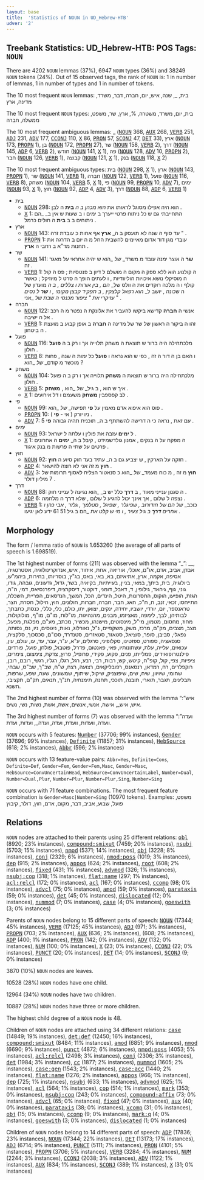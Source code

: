 ```yaml
---
layout: base
title:  'Statistics of NOUN in UD_Hebrew-HTB'
udver: '2'
---
```


## Treebank Statistics: UD_Hebrew-HTB: POS Tags: `NOUN`

There are 4202 `NOUN` lemmas (37%), 6947 `NOUN` types (36%) and 38249 `NOUN` tokens (24%).
Out of 15 observed tags, the rank of `NOUN` is: 1 in number of lemmas, 1 in number of types and 1 in number of tokens.

The 10 most frequent `NOUN` lemmas: בית, _, שנה, איש, יום, חברה, דבר, משרד, מדינה, ארץ

The 10 most frequent `NOUN` types:  בית, יום, משרד, משטרה, %, ארץ, שר, משפט, ממשלה, חברה

The 10 most frequent ambiguous lemmas: _ (<tt><a href="he_htb-pos-NOUN.html">NOUN</a></tt> 368, <tt><a href="he_htb-pos-AUX.html">AUX</a></tt> 268, <tt><a href="he_htb-pos-VERB.html">VERB</a></tt> 251, <tt><a href="he_htb-pos-ADJ.html">ADJ</a></tt> 231, <tt><a href="he_htb-pos-ADV.html">ADV</a></tt> 177, <tt><a href="he_htb-pos-CCONJ.html">CCONJ</a></tt> 110, <tt><a href="he_htb-pos-X.html">X</a></tt> 86, <tt><a href="he_htb-pos-PRON.html">PRON</a></tt> 57, <tt><a href="he_htb-pos-SCONJ.html">SCONJ</a></tt> 47, <tt><a href="he_htb-pos-DET.html">DET</a></tt> 33), ארץ (<tt><a href="he_htb-pos-NOUN.html">NOUN</a></tt> 173, <tt><a href="he_htb-pos-PROPN.html">PROPN</a></tt> 1), בן (<tt><a href="he_htb-pos-NOUN.html">NOUN</a></tt> 172, <tt><a href="he_htb-pos-PROPN.html">PROPN</a></tt> 27), שר (<tt><a href="he_htb-pos-NOUN.html">NOUN</a></tt> 158, <tt><a href="he_htb-pos-VERB.html">VERB</a></tt> 2), דרך (<tt><a href="he_htb-pos-NOUN.html">NOUN</a></tt> 145, <tt><a href="he_htb-pos-ADP.html">ADP</a></tt> 6, <tt><a href="he_htb-pos-VERB.html">VERB</a></tt> 2), חודש (<tt><a href="he_htb-pos-NOUN.html">NOUN</a></tt> 141, <tt><a href="he_htb-pos-X.html">X</a></tt> 1), פה (<tt><a href="he_htb-pos-NOUN.html">NOUN</a></tt> 128, <tt><a href="he_htb-pos-ADV.html">ADV</a></tt> 10, <tt><a href="he_htb-pos-PROPN.html">PROPN</a></tt> 2), חבר (<tt><a href="he_htb-pos-NOUN.html">NOUN</a></tt> 126, <tt><a href="he_htb-pos-VERB.html">VERB</a></tt> 1), קבוצה (<tt><a href="he_htb-pos-NOUN.html">NOUN</a></tt> 121, <tt><a href="he_htb-pos-X.html">X</a></tt> 1), בנק (<tt><a href="he_htb-pos-NOUN.html">NOUN</a></tt> 118, <tt><a href="he_htb-pos-X.html">X</a></tt> 2)

The 10 most frequent ambiguous types:  בית (<tt><a href="he_htb-pos-NOUN.html">NOUN</a></tt> 298, <tt><a href="he_htb-pos-X.html">X</a></tt> 1), ארץ (<tt><a href="he_htb-pos-NOUN.html">NOUN</a></tt> 143, <tt><a href="he_htb-pos-PROPN.html">PROPN</a></tt> 1), שר (<tt><a href="he_htb-pos-NOUN.html">NOUN</a></tt> 141, <tt><a href="he_htb-pos-VERB.html">VERB</a></tt> 1), חברה (<tt><a href="he_htb-pos-NOUN.html">NOUN</a></tt> 122, <tt><a href="he_htb-pos-VERB.html">VERB</a></tt> 1), פועל (<tt><a href="he_htb-pos-NOUN.html">NOUN</a></tt> 116, <tt><a href="he_htb-pos-VERB.html">VERB</a></tt> 8), משחק (<tt><a href="he_htb-pos-NOUN.html">NOUN</a></tt> 104, <tt><a href="he_htb-pos-VERB.html">VERB</a></tt> 5, <tt><a href="he_htb-pos-X.html">X</a></tt> 1), פי (<tt><a href="he_htb-pos-NOUN.html">NOUN</a></tt> 99, <tt><a href="he_htb-pos-PROPN.html">PROPN</a></tt> 10, <tt><a href="he_htb-pos-ADV.html">ADV</a></tt> 7), ימים (<tt><a href="he_htb-pos-NOUN.html">NOUN</a></tt> 93, <tt><a href="he_htb-pos-X.html">X</a></tt> 1), חוץ (<tt><a href="he_htb-pos-NOUN.html">NOUN</a></tt> 92, <tt><a href="he_htb-pos-ADP.html">ADP</a></tt> 4, <tt><a href="he_htb-pos-ADV.html">ADV</a></tt> 3), דרך (<tt><a href="he_htb-pos-NOUN.html">NOUN</a></tt> 88, <tt><a href="he_htb-pos-ADP.html">ADP</a></tt> 6, <tt><a href="he_htb-pos-VERB.html">VERB</a></tt> 1)


* בית
  * <tt><a href="he_htb-pos-NOUN.html">NOUN</a></tt> 298: הוא היה אפילו מסוגל לראותו את _הוא מכהן ב ה_ <b>בית</b> ה לבן .
  * <tt><a href="he_htb-pos-X.html">X</a></tt> 1: התחייבתי גם ש כל ניתוח פרטי ייערך ב ימים ו ב שעות ש אין ב_ _הם ניתוחים ב ב <b>בית</b> ה חולים כרמל .
* ארץ
  * <tt><a href="he_htb-pos-NOUN.html">NOUN</a></tt> 143: עד סוף ה שנה לא תועסק ב ה_ <b>ארץ</b> אף אחות כ עובדת זרה " .
  * <tt><a href="he_htb-pos-PROPN.html">PROPN</a></tt> 1: עובדי מגן דוד אדום מאיימים להשבית החל מ ה יום ב הדרגה את תחנות מד"א ב רחבי ה <b>ארץ</b> .
* שר
  * <tt><a href="he_htb-pos-NOUN.html">NOUN</a></tt> 141: <b>שר</b> ה אוצר ימנה עובד מ משרד_ _של_ _הוא ש יהיה אחראי על מאגר זה .
  * <tt><a href="he_htb-pos-VERB.html">VERB</a></tt> 1: ה קולנוע הוא ללא ספק ה מקום ה מושלם ל דיון ב פנטסיות ; פס ה קול ה מוסיקלי נושא איכויות הוליוודיות , ו לעתים הופך ה סרט ל מיוזיקל ; כאשר קולף ו ה מלכה רוקדים את ה וולס של_ _הם , בין אורות ו צללים , ב ה_ מועדון של ה שכונה , יושב ל_ _הוא רפאל קלצקין , ב תפקיד קבצן מקומי , ו <b>שר</b> ל נסים עזיקרי את " ציפור מכנסי ה שבת של_ _אני " .
* חברה
  * <tt><a href="he_htb-pos-NOUN.html">NOUN</a></tt> 122: אנשי ה <b>חברה</b> קדישא ביקשו להעביר את אלונקת ה נפטר מ ה רכב אל ה ישיבה .
  * <tt><a href="he_htb-pos-VERB.html">VERB</a></tt> 1: זהו ה ביקור ה ראשון של שר של מדינה ה <b>חברה</b> ב אופן קבוע ב מועצת ה ביטחון .
* פועל
  * <tt><a href="he_htb-pos-NOUN.html">NOUN</a></tt> 116: מלכתחילה היה ברור ש תוצאת ה משחק תלוייה אך ו רק ב ה <b>פועל</b> חולון .
  * <tt><a href="he_htb-pos-VERB.html">VERB</a></tt> 8: ו האם בן ה דור ה זה , כפי ש הוא נראה ו <b>פועל</b> כל ימות ה שנה , פחות מוכשר מ קודם_ _של_ _הוא ?
* משחק
  * <tt><a href="he_htb-pos-NOUN.html">NOUN</a></tt> 104: מלכתחילה היה ברור ש תוצאת ה <b>משחק</b> תלוייה אך ו רק ב ה פועל חולון .
  * <tt><a href="he_htb-pos-VERB.html">VERB</a></tt> 5: איך ש הוא , ב גיל_ _של_ _הוא , <b>משחק</b> .
  * <tt><a href="he_htb-pos-X.html">X</a></tt> 1: לב קפספבין <b>משחק</b> משעמם ו דל אירועים .
* פי
  * <tt><a href="he_htb-pos-NOUN.html">NOUN</a></tt> 99: פוס הוא איפוא אדם מאמין על <b>פי</b> תפישה_ _של_ _הוא .
  * <tt><a href="he_htb-pos-PROPN.html">PROPN</a></tt> 10: ניו יורק ( אי - <b>פי</b> ) .
  * <tt><a href="he_htb-pos-ADV.html">ADV</a></tt> 7: עם זאת , נראה כי ה דרישה להשתתף ב ה_ תוכנית תהיה גבוהה <b>פי</b> 5 .
* ימים
  * <tt><a href="he_htb-pos-NOUN.html">NOUN</a></tt> 93: ל <b>ימים</b> עזבה את פולין ו עלתה ל ישראל .
  * <tt><a href="he_htb-pos-X.html">X</a></tt> 1: ה מפקח על ה בנקים , אמנון גולדשמידט , קיבל ב ה_ <b>ימים</b> ה אחרונים פרטים על שתי ה פרשות מ בנק איגוד .
* חוץ
  * <tt><a href="he_htb-pos-NOUN.html">NOUN</a></tt> 92: חזקה על הארקין , ש יצביע גם ב ה_ עתיד בעד חוק סיוע ה <b>חוץ</b> .
  * <tt><a href="he_htb-pos-ADP.html">ADP</a></tt> 4: <b>חוץ</b> מ זה אני לא רוצה להישאר .
  * <tt><a href="he_htb-pos-ADV.html">ADV</a></tt> 3: <b>חוץ</b> מ זה , מ כוח מעמד_ _של_ _הוא כ סנאטור הצליח לאסוף תרומות של 7 מיליון דולר .
* דרך
  * <tt><a href="he_htb-pos-NOUN.html">NOUN</a></tt> 88: ה סגנון ענייני מאוד , ב <b>דרך</b> כלל יש ב_ _הוא נגיעה ל ענייני חוק .
  * <tt><a href="he_htb-pos-ADP.html">ADP</a></tt> 6: נצפה ל שלום , אך אינך יכול להגיע ל שלום , שלא <b>דרך</b> ה מלחמה .
  * <tt><a href="he_htb-pos-VERB.html">VERB</a></tt> 1: כוכב_ _של_ _הם של חודורוב , שפיגלר , שפיגל , סטלמך , גלזר , אבי כהן ו אחרים <b>דרך</b> ב גיל צעיר , ו מי ש קלט את_ _הם ב גיל 51 61 ידע לאן יגיעו .

## Morphology

The form / lemma ratio of `NOUN` is 1.653260 (the average of all parts of speech is 1.698519).

The 1st highest number of forms (211) was observed with the lemma “_”: __, אבדן, אביב, אדם, או"ם, אוכלי, אוריאה, אחת, איחוד, איש, אנדוקרינולוגיה, אסטרטגיה, אסיפה, אקמה, ארץ, אתיאיזם, בא, באי, באס, בג"ץ, בוסריותו, בחירות, ביהמ"ש, ביולוגיה, בית, ביתך, במאי, בניין, בעייתיות, בקיאיה, בשר, גדול, גדעונים, גובהה, גודו, גוני, גוף, גיהאד, גילופין, ד, דאבל, דומני, דוקטור, דיסקרציה, דיפרנסיאס, דמי, ה"ה, הגזת, הופיעו, הוקוס, החסרונות, היטל, הינדים, הכל, המשך, הנדסאים, הפריית, השכלה, התייחסו, זכאי, זנב, ח, ח"כ, חאג, חבר, חברה, חברות, חולונים, חוץ, חילול, חסרת, חצר, טראנספר, יום, יורדי, יושביו, יחידה, ינקים, יצואן, יתו, כולם, כלי, כללי, כנסת, כתבתך, לבותיהן, לבך, לימפה, מאציזמו, מבנים, מהנהיגות, מו"לות, מו"ם, מו"ף, מולוקולות, מחוז, מחסום, מטמון, מי"ל, מינסוטים, מישנהו, מכשיר, מכתב, מע"ם, מפלגת, מפעל, מצב, מצבים, מק"ם, מרכז, משק, משקפיים, נ"ל, נאורלוג, נאות, ניגוסים, ניו, נס, נסותה, נפאלי, סביבן, סופר, סוציאל, סטאזר, סטאזרים, סטנדרד, סכו"ם, סכסכוך, סלקציה, סנסאציה, ספורט, ספזטינו, סקלופיני, סרגלים, ע"א, ע"ר, עבר, עד, עו, עולם, עין, עכואים, עלייה, עלת, עשתונותיו, פאי, פאנטום, פדרל, פוטבול, פולחן, פועל, פורדים, פילנטרופואידים, פמלייתו, פנים, פקוע, פקידי, פרופיל, פרוץ, צדקת, צימצום, צימרים, ציפיות, צפי, קול, קופ"ח, קיטש, קש, רבות, רבי, רבע, רגל, רגלו, רגליו, רגשי, רובם, רובן, רוקפלרים, רח, רמדאן, רנסאנס, רפובליקאים, רצועה, רצח, ש"ח, שב"ך, שב"ס, שבחי, שחומי, שיויוון, שיח, שים, שיפוצניק, שיקול, שיתוף, שמשונים, שעה, שפע, שרפות, תבלינים, תגבר, תוארי, תובנה, תוככי, תחנה, תימנחיה, תנ"ך, תנאים, תק"ם, תקציבי, תשנא.

The 2nd highest number of forms (10) was observed with the lemma “איש”: איש, איש_, אישה, אנשי, אנשים, אשה, אשת, נשות, נשי, נשים.

The 3rd highest number of forms (7) was observed with the lemma “ועדה”: וועדה, וועדות, וועדת, ועדה, ועדה_, ועדות, ועדת.

`NOUN` occurs with 5 features: <tt><a href="he_htb-feat-Number.html">Number</a></tt> (37706; 99% instances), <tt><a href="he_htb-feat-Gender.html">Gender</a></tt> (37696; 99% instances), <tt><a href="he_htb-feat-Definite.html">Definite</a></tt> (11857; 31% instances), <tt><a href="he_htb-feat-HebSource.html">HebSource</a></tt> (618; 2% instances), <tt><a href="he_htb-feat-Abbr.html">Abbr</a></tt> (596; 2% instances)

`NOUN` occurs with 13 feature-value pairs: `Abbr=Yes`, `Definite=Cons`, `Definite=Def`, `Gender=Fem`, `Gender=Fem,Masc`, `Gender=Masc`, `HebSource=ConvUncertainHead`, `HebSource=ConvUncertainLabel`, `Number=Dual`, `Number=Dual,Plur`, `Number=Plur`, `Number=Plur,Sing`, `Number=Sing`

`NOUN` occurs with 71 feature combinations.
The most frequent feature combination is `Gender=Masc|Number=Sing` (10970 tokens).
Examples: משפט, פועל, שבוע, אביב, דבר, מקום, אדם, חוץ, דולר, קיבוץ


## Relations

`NOUN` nodes are attached to their parents using 25 different relations: <tt><a href="he_htb-dep-obl.html">obl</a></tt> (8920; 23% instances), <tt><a href="he_htb-dep-compound-smixut.html">compound:smixut</a></tt> (7459; 20% instances), <tt><a href="he_htb-dep-nsubj.html">nsubj</a></tt> (5703; 15% instances), <tt><a href="he_htb-dep-nmod.html">nmod</a></tt> (5371; 14% instances), <tt><a href="he_htb-dep-obj.html">obj</a></tt> (3228; 8% instances), <tt><a href="he_htb-dep-conj.html">conj</a></tt> (2329; 6% instances), <tt><a href="he_htb-dep-nmod-poss.html">nmod:poss</a></tt> (1019; 3% instances), <tt><a href="he_htb-dep-dep.html">dep</a></tt> (915; 2% instances), <tt><a href="he_htb-dep-appos.html">appos</a></tt> (624; 2% instances), <tt><a href="he_htb-dep-root.html">root</a></tt> (608; 2% instances), <tt><a href="he_htb-dep-fixed.html">fixed</a></tt> (431; 1% instances), <tt><a href="he_htb-dep-advmod.html">advmod</a></tt> (326; 1% instances), <tt><a href="he_htb-dep-nsubj-cop.html">nsubj:cop</a></tt> (318; 1% instances), <tt><a href="he_htb-dep-flat-name.html">flat:name</a></tt> (297; 1% instances), <tt><a href="he_htb-dep-acl-relcl.html">acl:relcl</a></tt> (172; 0% instances), <tt><a href="he_htb-dep-acl.html">acl</a></tt> (167; 0% instances), <tt><a href="he_htb-dep-ccomp.html">ccomp</a></tt> (98; 0% instances), <tt><a href="he_htb-dep-advcl.html">advcl</a></tt> (75; 0% instances), <tt><a href="he_htb-dep-amod.html">amod</a></tt> (59; 0% instances), <tt><a href="he_htb-dep-parataxis.html">parataxis</a></tt> (59; 0% instances), <tt><a href="he_htb-dep-det.html">det</a></tt> (45; 0% instances), <tt><a href="he_htb-dep-dislocated.html">dislocated</a></tt> (12; 0% instances), <tt><a href="he_htb-dep-nummod.html">nummod</a></tt> (7; 0% instances), <tt><a href="he_htb-dep-case.html">case</a></tt> (4; 0% instances), <tt><a href="he_htb-dep-goeswith.html">goeswith</a></tt> (3; 0% instances)

Parents of `NOUN` nodes belong to 15 different parts of speech: <tt><a href="he_htb-pos-NOUN.html">NOUN</a></tt> (17344; 45% instances), <tt><a href="he_htb-pos-VERB.html">VERB</a></tt> (17125; 45% instances), <tt><a href="he_htb-pos-ADJ.html">ADJ</a></tt> (971; 3% instances), <tt><a href="he_htb-pos-PROPN.html">PROPN</a></tt> (703; 2% instances), <tt><a href="he_htb-pos-AUX.html">AUX</a></tt> (636; 2% instances),  (608; 2% instances), <tt><a href="he_htb-pos-ADP.html">ADP</a></tt> (400; 1% instances), <tt><a href="he_htb-pos-PRON.html">PRON</a></tt> (142; 0% instances), <tt><a href="he_htb-pos-ADV.html">ADV</a></tt> (132; 0% instances), <tt><a href="he_htb-pos-NUM.html">NUM</a></tt> (100; 0% instances), <tt><a href="he_htb-pos-X.html">X</a></tt> (23; 0% instances), <tt><a href="he_htb-pos-CCONJ.html">CCONJ</a></tt> (22; 0% instances), <tt><a href="he_htb-pos-PUNCT.html">PUNCT</a></tt> (20; 0% instances), <tt><a href="he_htb-pos-DET.html">DET</a></tt> (14; 0% instances), <tt><a href="he_htb-pos-SCONJ.html">SCONJ</a></tt> (9; 0% instances)

3870 (10%) `NOUN` nodes are leaves.

10528 (28%) `NOUN` nodes have one child.

12964 (34%) `NOUN` nodes have two children.

10887 (28%) `NOUN` nodes have three or more children.

The highest child degree of a `NOUN` node is 48.

Children of `NOUN` nodes are attached using 34 different relations: <tt><a href="he_htb-dep-case.html">case</a></tt> (14849; 19% instances), <tt><a href="he_htb-dep-det-def.html">det:def</a></tt> (12450; 16% instances), <tt><a href="he_htb-dep-compound-smixut.html">compound:smixut</a></tt> (8484; 11% instances), <tt><a href="he_htb-dep-amod.html">amod</a></tt> (6851; 9% instances), <tt><a href="he_htb-dep-nmod.html">nmod</a></tt> (6690; 9% instances), <tt><a href="he_htb-dep-punct.html">punct</a></tt> (4872; 6% instances), <tt><a href="he_htb-dep-nmod-poss.html">nmod:poss</a></tt> (4053; 5% instances), <tt><a href="he_htb-dep-acl-relcl.html">acl:relcl</a></tt> (2498; 3% instances), <tt><a href="he_htb-dep-conj.html">conj</a></tt> (2306; 3% instances), <tt><a href="he_htb-dep-det.html">det</a></tt> (1984; 3% instances), <tt><a href="he_htb-dep-cc.html">cc</a></tt> (1877; 2% instances), <tt><a href="he_htb-dep-nummod.html">nummod</a></tt> (1605; 2% instances), <tt><a href="he_htb-dep-case-gen.html">case:gen</a></tt> (1543; 2% instances), <tt><a href="he_htb-dep-case-acc.html">case:acc</a></tt> (1440; 2% instances), <tt><a href="he_htb-dep-flat-name.html">flat:name</a></tt> (1276; 2% instances), <tt><a href="he_htb-dep-appos.html">appos</a></tt> (966; 1% instances), <tt><a href="he_htb-dep-dep.html">dep</a></tt> (725; 1% instances), <tt><a href="he_htb-dep-nsubj.html">nsubj</a></tt> (633; 1% instances), <tt><a href="he_htb-dep-advmod.html">advmod</a></tt> (625; 1% instances), <tt><a href="he_htb-dep-acl.html">acl</a></tt> (564; 1% instances), <tt><a href="he_htb-dep-cop.html">cop</a></tt> (514; 1% instances), <tt><a href="he_htb-dep-mark.html">mark</a></tt> (353; 0% instances), <tt><a href="he_htb-dep-nsubj-cop.html">nsubj:cop</a></tt> (243; 0% instances), <tt><a href="he_htb-dep-compound-affix.html">compound:affix</a></tt> (73; 0% instances), <tt><a href="he_htb-dep-advcl.html">advcl</a></tt> (65; 0% instances), <tt><a href="he_htb-dep-fixed.html">fixed</a></tt> (47; 0% instances), <tt><a href="he_htb-dep-aux.html">aux</a></tt> (40; 0% instances), <tt><a href="he_htb-dep-parataxis.html">parataxis</a></tt> (38; 0% instances), <tt><a href="he_htb-dep-xcomp.html">xcomp</a></tt> (31; 0% instances), <tt><a href="he_htb-dep-obj.html">obj</a></tt> (15; 0% instances), <tt><a href="he_htb-dep-ccomp.html">ccomp</a></tt> (9; 0% instances), <tt><a href="he_htb-dep-mark-q.html">mark:q</a></tt> (4; 0% instances), <tt><a href="he_htb-dep-goeswith.html">goeswith</a></tt> (3; 0% instances), <tt><a href="he_htb-dep-dislocated.html">dislocated</a></tt> (1; 0% instances)

Children of `NOUN` nodes belong to 14 different parts of speech: <tt><a href="he_htb-pos-ADP.html">ADP</a></tt> (17836; 23% instances), <tt><a href="he_htb-pos-NOUN.html">NOUN</a></tt> (17344; 22% instances), <tt><a href="he_htb-pos-DET.html">DET</a></tt> (13173; 17% instances), <tt><a href="he_htb-pos-ADJ.html">ADJ</a></tt> (6714; 9% instances), <tt><a href="he_htb-pos-PUNCT.html">PUNCT</a></tt> (5111; 7% instances), <tt><a href="he_htb-pos-PRON.html">PRON</a></tt> (4101; 5% instances), <tt><a href="he_htb-pos-PROPN.html">PROPN</a></tt> (3706; 5% instances), <tt><a href="he_htb-pos-VERB.html">VERB</a></tt> (3284; 4% instances), <tt><a href="he_htb-pos-NUM.html">NUM</a></tt> (2244; 3% instances), <tt><a href="he_htb-pos-CCONJ.html">CCONJ</a></tt> (2038; 3% instances), <tt><a href="he_htb-pos-ADV.html">ADV</a></tt> (1122; 1% instances), <tt><a href="he_htb-pos-AUX.html">AUX</a></tt> (634; 1% instances), <tt><a href="he_htb-pos-SCONJ.html">SCONJ</a></tt> (389; 1% instances), <tt><a href="he_htb-pos-X.html">X</a></tt> (31; 0% instances)

